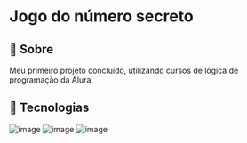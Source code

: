 <h1>Jogo do número secreto</h1>

<h2>🔖 Sobre</h2>
<p>Meu primeiro projeto concluído, utilizando cursos de lógica de programação da Alura.</p>

## 🚀 Tecnologias

![image](https://github.com/byelziin/numero-secreto/assets/174073319/443a2116-2f69-4d4b-8833-30ca94c91a1f) ![image](https://github.com/byelziin/numero-secreto/assets/174073319/cfa10d90-e830-449a-811a-c35018957de0) ![image](https://github.com/byelziin/numero-secreto/assets/174073319/43a247ff-246a-4430-931a-ec5d6ca6d0e1)
